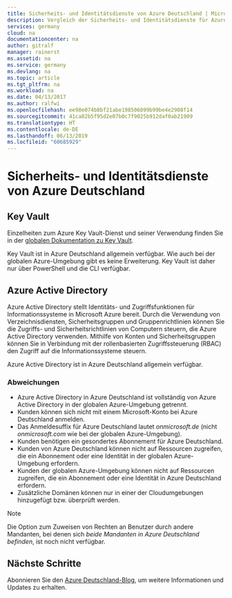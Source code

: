 ```yaml
---
title: Sicherheits- und Identitätsdienste von Azure Deutschland | Microsoft-Dokumentation
description: Vergleich der Sicherheits- und Identitätsdienste für Azure Deutschland
services: germany
cloud: na
documentationcenter: na
author: gitralf
manager: rainerst
ms.assetid: na
ms.service: germany
ms.devlang: na
ms.topic: article
ms.tgt_pltfrm: na
ms.workload: na
ms.date: 04/13/2017
ms.author: ralfwi
ms.openlocfilehash: ee98e074b8bf21abe198506899b99be4e2908f14
ms.sourcegitcommit: 41ca82b5f95d2e07b0c7f9025b912daf0ab21909
ms.translationtype: HT
ms.contentlocale: de-DE
ms.lasthandoff: 06/13/2019
ms.locfileid: "60685929"
---
```

# <a name="azure-germany-security-and-identity-services"></a>Sicherheits- und Identitätsdienste von Azure Deutschland
## <a name="key-vault"></a>Key Vault
Einzelheiten zum Azure Key Vault-Dienst und seiner Verwendung finden Sie in der [globalen Dokumentation zu Key Vault](../key-vault/index.yml).

Key Vault ist in Azure Deutschland allgemein verfügbar. Wie auch bei der globalen Azure-Umgebung gibt es keine Erweiterung. Key Vault ist daher nur über PowerShell und die CLI verfügbar.

## <a name="azure-active-directory"></a>Azure Active Directory
Azure Active Directory stellt Identitäts- und Zugriffsfunktionen für Informationssysteme in Microsoft Azure bereit. Durch die Verwendung von Verzeichnisdiensten, Sicherheitsgruppen und Gruppenrichtlinien können Sie die Zugriffs- und Sicherheitsrichtlinien von Computern steuern, die Azure Active Directory verwenden. Mithilfe von Konten und Sicherheitsgruppen können Sie in Verbindung mit der rollenbasierten Zugriffssteuerung (RBAC) den Zugriff auf die Informationssysteme steuern. 

Azure Active Directory ist in Azure Deutschland allgemein verfügbar.

### <a name="variations"></a>Abweichungen

* Azure Active Directory in Azure Deutschland ist vollständig von Azure Active Directory in der globalen Azure-Umgebung getrennt. 
* Kunden können sich nicht mit einem Microsoft-Konto bei Azure Deutschland anmelden.
* Das Anmeldesuffix für Azure Deutschland lautet *onmicrosoft.de* (nicht *onmicrosoft.com* wie bei der globalen Azure-Umgebung).
* Kunden benötigen ein gesondertes Abonnement für Azure Deutschland.
* Kunden von Azure Deutschland können nicht auf Ressourcen zugreifen, die ein Abonnement oder eine Identität in der globalen Azure-Umgebung erfordern.
* Kunden der globalen Azure-Umgebung können nicht auf Ressourcen zugreifen, die ein Abonnement oder eine Identität in Azure Deutschland erfordern.
* Zusätzliche Domänen können nur in einer der Cloudumgebungen hinzugefügt bzw. überprüft werden.
 
> [!NOTE]
> Die Option zum Zuweisen von Rechten an Benutzer durch andere Mandanten, bei denen sich *beide Mandanten in Azure Deutschland befinden*, ist noch nicht verfügbar.


## <a name="next-steps"></a>Nächste Schritte
Abonnieren Sie den [Azure Deutschland-Blog](https://blogs.msdn.microsoft.com/azuregermany/), um weitere Informationen und Updates zu erhalten.




